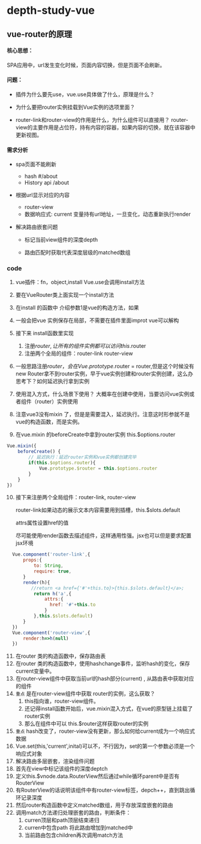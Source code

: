 # depth-study-vue

## vue-router的原理

#### 核心思想：
SPA应用中，url发生变化时候，页面内容切换，但是页面不会刷新。


#### 问题：

- 插件为什么要先use，vue.use具体做了什么，原理是什么？

- 为什么要把router实例挂载到Vue实例的选项里面？

- router-link和router-view的作用是什么，为什么组件可以直接用？
  router-view的主要作用是占位符，持有内容的容器，如果内容的切换，就在该容器中更新视图。

#### 需求分析
- spa页面不能刷新
	- hash #/about
	- History api /about
- 根据url显示对应的内容
	- router-view
	- 数据响应式: current 变量持有url地址，一旦变化，动态重新执行render

- 解决路由嵌套问题

  - 标记当前view组件的深度depth

  - 路由匹配时获取代表深度层级的matched数组



### code

1. vue插件：fn，object,install  Vue.use会调用install方法

2. 要在VueRouter类上面实现一个install方法

3. 在install 的函数中 介绍参数1是vue的构造方法，如果

4. 一般会把vue 实例保存在局部，不需要在插件里面improt vue可以解构

5. 接下来 install函数里实现 

   1.  注册$router,让所有的组件实例都可以访问this.$router
   2. 注册两个全局的组件：router-link router-view

6. 一般思路注册$router，会在Vue.prototype.$router = router,但是这个时候没有new Router拿不到router实例，早于vue实例创建和router实例创建，这么办思考下？如何延迟执行拿到实例

7. 使用混入方式，什么场景下使用？ 大概率在创建中使用，当要访问vue实例或者组件（router）实例使用

8. 注意vue3没有mixin 了，但是是需要混入，延迟执行。注意这时形参就不是vue的构造函数，而是实例。

9. 在vue.mixin 的beforeCreate中拿到router实例 this.$options.router

  ```js
  Vue.mixin({
      beforeCreate() {
          // 延迟执行：延迟router实例和vue实例都创建完毕
          if(this.$options.router){
              Vue.prototype.$router = this.$options.router
          }
      }
  })
  ```

10. 接下来注册两个全局组件：router-link, router-view

    router-link如果动态的展示文本内容需要用到插槽，this.$slots.default

    attrs属性设置href的值

    尽可能使用render函数去描述组件，这样通用性强。jsx也可以但是要求配置jsx环境

```js
  Vue.component('router-link',{
      props:{
          to: String,
          require: true,
      }
      render(h){
         //return <a href={'#'+this.to}>{this.$slots.default}</a>;
          return h('a',{
              attrs:{
                href: '#'+this.to
              }
          },this.$slots.default)
      }
  })
  Vue.component('router-view',{
      render:h=>h(null)
  })
```

11. 在router 类的构造函数中，保存路由表
12. 在router 类的构造函数中，使用hashchange事件，监听hash的变化，保存current变量中。
13. 在router-view组件中获取当前url的hash部分(current) , 从路由表中获取对应的组件
14. ```重点``` 是在router-view组件中获取 router的实例，这么获取？
    1. this指向谁，router-view组件。
    2. 还记得install函数开始后，vue.mixin混入方式，在vue的原型链上挂载了router实例
    3. 那么在组件中可以 this.$router这样获取router的实例
15. ```重点``` hash改变了，router-view没有更新，那么如何给current成为一个响应式数据
16. Vue.set(this,'current',inital)可以不，不行因为，set的第一个参数必须是一个响应式对象
17. 解决路由多层嵌套，渲染组件问题
18. 首先在view中标记该组件的深度deptch
19. 定义this.$vnode.data.RouterView然后通过while循环parent中是否有RouterView
20. 有RouterView的话说明该组件中有router-view标签，depch++，直到跳出循环记录深度
21. 然后router构造函数中定义matched数组，用于存放深度嵌套的路由
22. 调用match方法递归处理嵌套的路由，判断条件：
    1. curren顶层和path顶层结束递归
    2. curren中包含path 将此路由增加到matched中
    3. 当前路由包含children再次调用match方法
